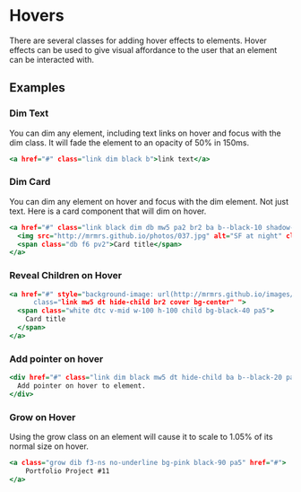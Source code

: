 # Hovers

There are several classes for adding hover effects to elements. Hover effects can be used to give visual affordance to the user that an element can be interacted with.

## Examples

### Dim Text

You can dim any element, including text links on hover and focus with the dim class. It will fade the element to an opacity of 50% in 150ms.

```.html
<a href="#" class="link dim black b">link text</a>
```

### Dim Card

You can dim any element on hover and focus with the dim element. Not just text. Here is a card component that will dim on hover.

```.html
<a href="#" class="link black dim db mw5 pa2 br2 ba b--black-10 shadow-1">
  <img src="http://mrmrs.github.io/photos/037.jpg" alt="SF at night" class="db mb2 mw-100" />
  <span class="db f6 pv2">Card title</span>
</a>
```

### Reveal Children on Hover

```.html
<a href="#" style="background-image: url(http://mrmrs.github.io/images/0010.jpg);
      class="link mw5 dt hide-child br2 cover bg-center" ">
  <span class="white dtc v-mid w-100 h-100 child bg-black-40 pa5">
    Card title
  </span>
</a>
```

### Add pointer on hover

```.html
<div href="#" class="link dim black mw5 dt hide-child ba b--black-20 pa4 br2 pointer">
  Add pointer on hover to element.
</div>
```

### Grow on Hover
Using the grow class on an element will cause it to scale to 1.05% of its normal size on hover.

```.html
<a class="grow dib f3-ns no-underline bg-pink black-90 pa5" href="#">
    Portfolio Project #11
</a>
```

